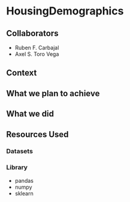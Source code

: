 # HousingDemographics

## Collaborators 
- Ruben F. Carbajal
- Axel S. Toro Vega

## Context 


## What we plan to achieve 


## What we did 

## Resources Used


### Datasets

### Library
- pandas
- numpy
- sklearn


